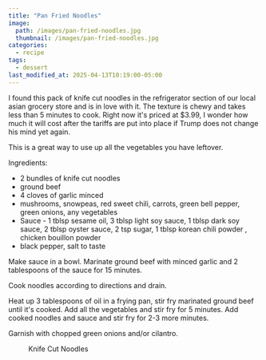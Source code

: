 ```yaml
---
title: "Pan Fried Noodles"
image: 
  path: /images/pan-fried-noodles.jpg
  thumbnail: /images/pan-fried-noodles.jpg
categories:
  - recipe
tags:
  - dessert
last_modified_at: 2025-04-13T10:19:00-05:00
---
```


I found this pack of knife cut noodles in the refrigerator section of our local asian grocery store and is in love with it. The texture is chewy and takes less than 5 minutes to cook. Right now it's priced at $3.99, I wonder how much it will cost after the tariffs are put into place if Trump does not change his mind yet again.

This is a great way to use up all the vegetables you have leftover. 

Ingredients:
* 2 bundles of knife cut noodles
* ground beef
* 4 cloves of garlic minced
* mushrooms, snowpeas, red sweet chili, carrots, green bell pepper, green onions, any vegetables
* Sauce - 1 tblsp sesame oil, 3 tblsp light soy sauce, 1 tblsp dark soy sauce, 2 tblsp oyster sauce, 2 tsp sugar, 1 tblsp korean chili powder , chicken bouillon powder
* black pepper, salt to taste

Make sauce in a bowl. Marinate ground beef with minced garlic and 2 tablespoons of the sauce for 15 minutes.

Cook noodles according to directions and drain.

Heat up 3 tablespoons of oil in a frying pan, stir fry marinated ground beef until it's cooked. Add all the vegetables and stir fry for 5 minutes. Add cooked noodles and sauce and stir fry for 2-3 more minutes.

Garnish with chopped green onions and/or cilantro. 


<figure class="align-left">
  <a href="#"><img src="{{ '/images/knife-cut-noodles.jpg' | absolute_url }}" alt=""></a>
  <figcaption>Knife Cut Noodles</figcaption>
</figure> 